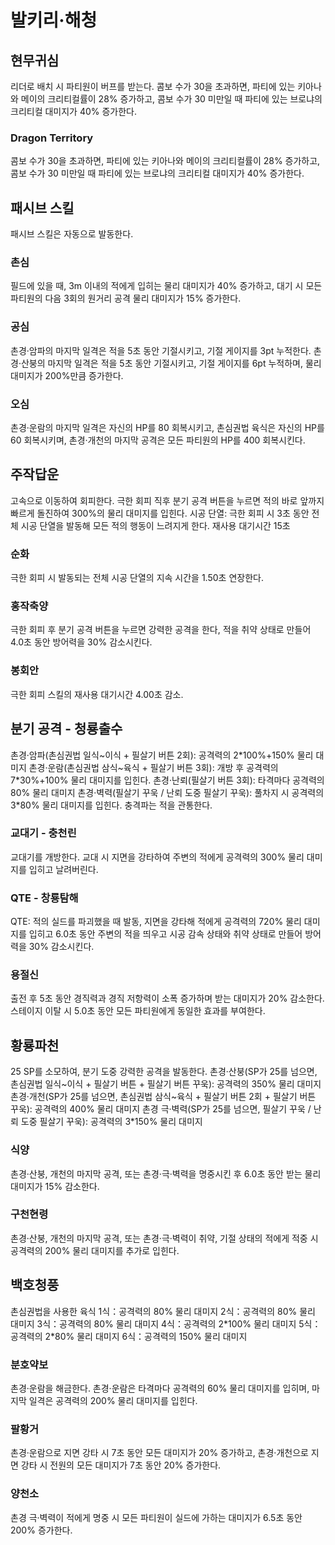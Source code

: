 # 발키리·해청

## 현무귀심

리더로 배치 시 파티원이 버프를 받는다.
콤보 수가 30을 초과하면, 파티에 있는 키아나와 메이의 크리티컬률이 28% 증가하고,
콤보 수가 30 미만일 때 파티에 있는 브로냐의 크리티컬 대미지가 40% 증가한다.

### Dragon Territory

콤보 수가 30을 초과하면, 파티에 있는 키아나와 메이의 크리티컬률이 28% 증가하고,
콤보 수가 30 미만일 때 파티에 있는 브로냐의 크리티컬 대미지가 40% 증가한다.

## 패시브 스킬

패시브 스킬은 자동으로 발동한다.

### 촌심

필드에 있을 때, 3m 이내의 적에게 입히는 물리 대미지가 40% 증가하고, 대기 시 모든 파티원의 다음 3회의 원거리 공격 물리 대미지가 15% 증가한다.

### 공심

촌경·암파의 마지막 일격은 적을 5초 동안 기절시키고, 기절 게이지를 3pt 누적한다. 촌경·산붕의 마지막 일격은 적을 5초 동안 기절시키고, 기절 게이지를 6pt 누적하며, 물리 대미지가 200%만큼 증가한다.

### 오심

촌경·운람의 마지막 일격은 자신의 HP를 80 회복시키고, 촌심권법 육식은 자신의 HP를 60 회복시키며, 촌경·개천의 마지막 공격은 모든 파티원의 HP를 400 회복시킨다.

## 주작답운

고속으로 이동하여 회피한다.
극한 회피 직후 분기 공격 버튼을 누르면 적의 바로 앞까지 빠르게 돌진하여 300%의 물리 대미지를 입힌다.
시공 단열: 극한 회피 시 3초 동안 전체 시공 단열을 발동해 모든 적의 행동이 느려지게 한다. 재사용 대기시간 15초

### 순화

극한 회피 시 발동되는 전체 시공 단열의 지속 시간을 1.50초 연장한다.

### 홍작축양

극한 회피 후 분기 공격 버튼을 누르면 강력한 공격을 한다, 적을 취약 상태로 만들어 4.0초 동안 방어력을 30% 감소시킨다.

### 봉회안

극한 회피 스킬의 재사용 대기시간 4.00초 감소.

## 분기 공격 - 청룡출수

촌경·암파(촌심권법 일식~이식 + 필살기 버튼 2회): 공격력의 2\*100%+150% 물리 대미지
촌경·운람(촌심권법 삼식~육식 + 필살기 버튼 3회): 개방 후 공격력의 7\*30%+100% 물리 대미지를 입힌다.
촌경·난뢰(필살기 버튼 3회): 타격마다 공격력의 80% 물리 대미지
촌경·벽력(필살기 꾸욱 / 난뢰 도중 필살기 꾸욱): 풀차지 시 공격력의 3\*80% 물리 대미지를 입힌다. 충격파는 적을 관통한다.

### 교대기 - 충천린

교대기를 개방한다. 교대 시 지면을 강타하여 주변의 적에게 공격력의 300% 물리 대미지를 입히고 날려버린다.

### QTE - 창룡탐해

QTE: 적의 실드를 파괴했을 때 발동, 지면을 강타해 적에게 공격력의 720% 물리 대미지를 입히고 6.0초 동안 주변의 적을 띄우고 시공 감속 상태와 취약 상태로 만들어 방어력을 30% 감소시킨다.

### 용절신

출전 후 5초 동안 경직력과 경직 저항력이 소폭 증가하며 받는 대미지가 20% 감소한다. 스테이지 이탈 시 5.0초 동안 모든 파티원에게 동일한 효과를 부여한다.

## 황룡파천

25 SP를 소모하여, 분기 도중 강력한 공격을 발동한다.
촌경·산붕(SP가 25를 넘으면, 촌심권법 일식~이식 + 필살기 버튼 + 필살기 버튼 꾸욱): 공격력의 350% 물리 대미지
촌경·개천(SP가 25를 넘으면, 촌심권법 삼식~육식 + 필살기 버튼 2회 + 필살기 버튼 꾸욱): 공격력의 400% 물리 대미지
촌경 극·벽력(SP가 25를 넘으면, 필살기 꾸욱 / 난뢰 도중 필살기 꾸욱): 공격력의 3\*150% 물리 대미지

### 식양

촌경·산붕, 개천의 마지막 공격, 또는 촌경·극·벽력을 명중시킨 후 6.0초 동안 받는 물리 대미지가 15% 감소한다.

### 구천현령

촌경·산붕, 개천의 마지막 공격, 또는 촌경·극·벽력이 취약, 기절 상태의 적에게 적중 시 공격력의 200% 물리 대미지를 추가로 입힌다.

## 백호청풍

촌심권법을 사용한 육식
1식：공격력의 80% 물리 대미지
2식：공격력의 80% 물리 대미지
3식：공격력의 80% 물리 대미지
4식：공격력의 2\*100% 물리 대미지
5식：공격력의 2\*80% 물리 대미지
6식：공격력의 150% 물리 대미지

### 분호약보

촌경·운람을 해금한다. 촌경·운람은 타격마다 공격력의 60% 물리 대미지를 입히며, 마지막 일격은 공격력의 200% 물리 대미지를 입힌다.

### 팔황거

촌경·운람으로 지면 강타 시 7초 동안 모든 대미지가 20% 증가하고, 촌경·개천으로 지면 강타 시 전원의 모든 대미지가 7초 동안 20% 증가한다.

### 양천소

촌경 극·벽력이 적에게 명중 시 모든 파티원이 실드에 가하는 대미지가 6.5초 동안 200% 증가한다.
